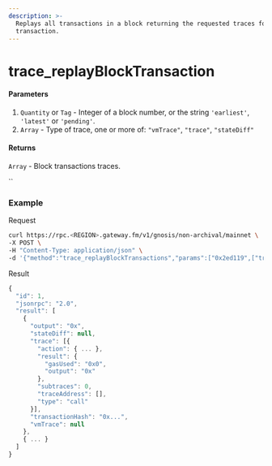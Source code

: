 ```yaml
---
description: >-
  Replays all transactions in a block returning the requested traces for each
  transaction.
---
```


# trace\_replayBlockTransaction

#### **Parameters**

1. `Quantity` or `Tag` - Integer of a block number, or the string `'earliest'`, `'latest'` or `'pending'`.
2. `Array` - Type of trace, one or more of: `"vmTrace"`, `"trace"`, `"stateDiff"`

#### **Returns**

`Array` - Block transactions traces.

``

### **Example**

Request

```bash
curl https://rpc.<REGION>.gateway.fm/v1/gnosis/non-archival/mainnet \
-X POST \
-H "Content-Type: application/json" \
-d '{"method":"trace_replayBlockTransactions","params":["0x2ed119",["trace"]],"id":1,"jsonrpc":"2.0"}'
```

Result

```javascript
{
  "id": 1,
  "jsonrpc": "2.0",
  "result": [
    {
      "output": "0x",
      "stateDiff": null,
      "trace": [{
        "action": { ... },
        "result": {
          "gasUsed": "0x0",
          "output": "0x"
        },
        "subtraces": 0,
        "traceAddress": [],
        "type": "call"
      }],
      "transactionHash": "0x...",
      "vmTrace": null
    },
    { ... }
  ]
}
```
